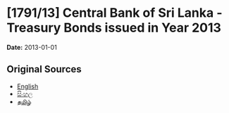 # [1791/13] Central Bank of Sri Lanka - Treasury Bonds issued in Year 2013

**Date:** 2013-01-01

## Original Sources

- [English](https://documents.gov.lk/view/extra-gazettes/2013/1/1791-13_E.pdf)
- [සිංහල](https://documents.gov.lk/view/extra-gazettes/2013/1/1791-13_S.pdf)
- [தமிழ்](https://documents.gov.lk/view/extra-gazettes/2013/1/1791-13_T.pdf)
